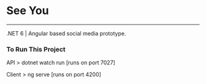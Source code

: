 # See You
___

.NET 6 | Angular based social media prototype.


### To Run This Project 


API 
    > dotnet watch run
    [runs on port 7027]

Client 
    > ng serve
    [runs on port 4200]

    
